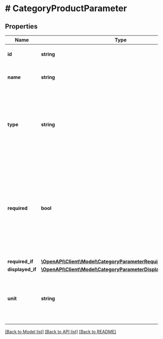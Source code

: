# # CategoryProductParameter

## Properties

Name | Type | Description | Notes
------------ | ------------- | ------------- | -------------
**id** | **string** | The ID of the parameter. | [optional]
**name** | **string** | The name of the parameter in Polish. | [optional]
**type** | **string** | The type of the product parameter. Other fields in this structure may appear based on the type of the parameter. |
**required** | **bool** | Indicates whether the value of this parameter must be set in a product. Product without required parameters set cannot be created. See also &#x60;requiredIf&#x60;. | [optional]
**required_if** | [**\OpenAPI\Client\Model\CategoryParameterRequirementConditions**](CategoryParameterRequirementConditions.md) |  | [optional]
**displayed_if** | [**\OpenAPI\Client\Model\CategoryParameterDisplayConditions**](CategoryParameterDisplayConditions.md) |  | [optional]
**unit** | **string** | The unit in which values of the parameter are used. May be &#x60;null&#x60;. | [optional]

[[Back to Model list]](../../README.md#models) [[Back to API list]](../../README.md#endpoints) [[Back to README]](../../README.md)
